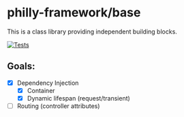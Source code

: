 # philly-framework/base

This is a class library providing independent building blocks.

[![Tests](https://github.com/philly-framework/base/actions/workflows/tests.yml/badge.svg)](https://github.com/philly-framework/base/actions/workflows/tests.yml)


## Goals:

- [x] Dependency Injection
  - [x] Container
  - [x] Dynamic lifespan (request/transient)
- [ ] Routing (controller attributes)
